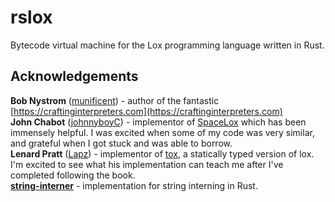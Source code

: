 # rslox

Bytecode virtual machine for the Lox programming language written in Rust.

## Acknowledgements

**Bob Nystrom** ([munificent](https://github.com/munificent@munificentbob)) - author of the fantastic [https://craftinginterpreters.com](https://craftinginterpreters.com)  
**John Chabot** ([johnnyboyC](https://github.com/jonnyboyC)) - implementor of [SpaceLox](https://github.com/jonnyboyC/spacelox) which has been immensely helpful. I was excited when some of my code was very similar, and grateful when I got stuck and was able to borrow.  
**Lenard Pratt** ([Lapz](https://github.com/Lapz)) - implementor of [tox](https://github.com/Lapz/tox), a statically typed version of lox. I'm excited to see what his implementation can teach me after I've completed following the book.  
[**string-interner**](https://github.com/Robbepop/string-interner) - implementation for string interning in Rust.  
